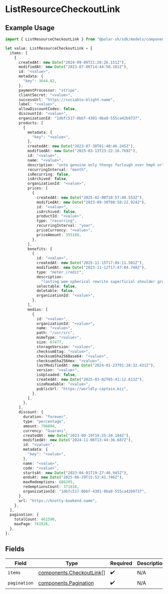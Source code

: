 # ListResourceCheckoutLink

## Example Usage

```typescript
import { ListResourceCheckoutLink } from "@polar-sh/sdk/models/components/listresourcecheckoutlink.js";

let value: ListResourceCheckoutLink = {
  items: [
    {
      createdAt: new Date("2024-09-09T21:26:26.151Z"),
      modifiedAt: new Date("2023-07-06T14:44:50.101Z"),
      id: "<value>",
      metadata: {
        "key": 3644.82,
      },
      paymentProcessor: "stripe",
      clientSecret: "<value>",
      successUrl: "https://sociable-blight.name",
      label: "<value>",
      allowDiscountCodes: false,
      discountId: "<value>",
      organizationId: "1dbfc517-0bbf-4301-9ba8-555ca42b9737",
      products: [
        {
          metadata: {
            "key": "<value>",
          },
          createdAt: new Date("2023-07-30T01:48:46.245Z"),
          modifiedAt: new Date("2025-03-13T23:22:16.769Z"),
          id: "<value>",
          name: "<value>",
          description: "unto genuine only thongs furlough over hmph or",
          recurringInterval: "month",
          isRecurring: false,
          isArchived: false,
          organizationId: "<value>",
          prices: [
            {
              createdAt: new Date("2025-02-08T10:57:40.553Z"),
              modifiedAt: new Date("2023-09-30T08:58:22.924Z"),
              id: "<value>",
              isArchived: false,
              productId: "<value>",
              type: "recurring",
              recurringInterval: "year",
              priceCurrency: "<value>",
              priceAmount: 355160,
            },
          ],
          benefits: [
            {
              id: "<value>",
              createdAt: new Date("2025-11-15T17:04:11.501Z"),
              modifiedAt: new Date("2023-11-12T17:47:04.748Z"),
              type: "meter_credit",
              description:
                "lasting wee spherical rewrite superficial shoulder graffiti rag adult retract",
              selectable: false,
              deletable: false,
              organizationId: "<value>",
            },
          ],
          medias: [
            {
              id: "<value>",
              organizationId: "<value>",
              name: "<value>",
              path: "/usr/src",
              mimeType: "<value>",
              size: 67477,
              storageVersion: "<value>",
              checksumEtag: "<value>",
              checksumSha256Base64: "<value>",
              checksumSha256Hex: "<value>",
              lastModifiedAt: new Date("2024-01-23T01:28:32.431Z"),
              version: "<value>",
              isUploaded: false,
              createdAt: new Date("2025-03-02T05:41:12.613Z"),
              sizeReadable: "<value>",
              publicUrl: "https://worldly-captain.biz",
            },
          ],
        },
      ],
      discount: {
        duration: "forever",
        type: "percentage",
        amount: 796004,
        currency: "Guarani",
        createdAt: new Date("2023-09-19T19:25:20.184Z"),
        modifiedAt: new Date("2024-11-06T13:44:36.687Z"),
        id: "<value>",
        metadata: {
          "key": "<value>",
        },
        name: "<value>",
        code: "<value>",
        startsAt: new Date("2023-04-01T19:27:46.945Z"),
        endsAt: new Date("2025-06-29T15:53:41.746Z"),
        maxRedemptions: 686205,
        redemptionsCount: 371816,
        organizationId: "1dbfc517-0bbf-4301-9ba8-555ca42b9737",
      },
      url: "https://knotty-bookend.name",
    },
  ],
  pagination: {
    totalCount: 461590,
    maxPage: 761926,
  },
};
```

## Fields

| Field                                                                | Type                                                                 | Required                                                             | Description                                                          |
| -------------------------------------------------------------------- | -------------------------------------------------------------------- | -------------------------------------------------------------------- | -------------------------------------------------------------------- |
| `items`                                                              | [components.CheckoutLink](../../models/components/checkoutlink.md)[] | :heavy_check_mark:                                                   | N/A                                                                  |
| `pagination`                                                         | [components.Pagination](../../models/components/pagination.md)       | :heavy_check_mark:                                                   | N/A                                                                  |